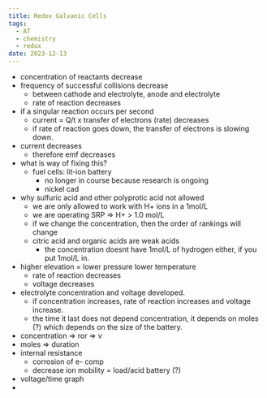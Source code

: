 ```yaml
---
title: Redox Galvanic Cells
tags:
  - AT
  - chemistry
  - redox
date: 2023-12-13
---
```

- concentration of reactants decrease
- frequency of successful collisions decrease
	- between cathode and electrolyte, anode and electrolyte
	- rate of reaction decreases
- if a singular reaction occurs per second
	- current = Q/t x transfer of electrons (rate) decreases
	- if rate of reaction goes down, the transfer of electrons is slowing down.
- current decreases
	- therefore emf decreases
- what is way of fixing this?
	- fuel cells: lit-ion battery
		- no longer in course because research is ongoing
		- nickel cad
- why sulfuric acid and other polyprotic acid not allowed
	- we are only allowed to work with H+ ions in a 1mol/L
	- we are operating SRP => H+ > 1.0 mol/L
	- if we change the concentration, then the order of rankings will change
	- citric acid and organic acids are weak acids
		- the concentration doesnt have 1mol/L of hydrogen either, if you put 1mol/L in.
- higher elevation = lower pressure lower temperature
	- rate of reaction decreases
	- voltage decreases
- electrolyte concentration and voltage developed.
	- if concentration increases, rate of reaction increases and voltage increase.
	- the time it last does not depend concentration, it depends on moles (?) which depends on the size of the battery.
- concentration => ror => v
- moles => duration
- internal resistance
	- corrosion of e- comp
	- decrease ion mobility = load/acid battery (?)
- voltage/time graph
- 